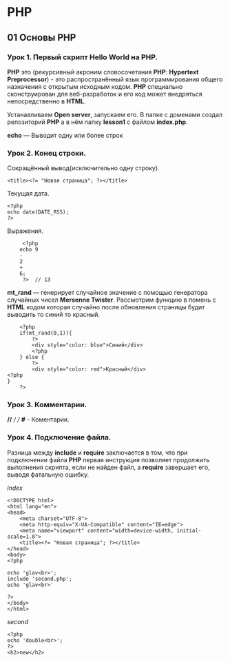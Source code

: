 # PHP

## 01 Основы PHP

### Урок 1. Первый скрипт Hello World на PHP.

**PHP** это (рекурсивный акроним словосочетания **PHP**: **Hypertext** **Preprocessor**) - это распространённый язык программирования общего назначения с открытым исходным кодом. **PHP** специально сконструирован для веб-разработок и его код может внедряться непосредственно в **HTML**.

Устанавливаем **Open server**, запускаем его. В папке с доменами создал репозиторий **PHP** а в нём папку **lesson1** с файлом **index.php**.    

**echo** — Выводит одну или более строк

### Урок 2. Конец строки.
Сокращённый вывод(исключительно одну строку).
```
<title><?= "Новая страница"; ?></title>
```

Текущая дата.
```
<?php
echo date(DATE_RSS); 
?>
```

Выражения.
```
     <?php
    echo 9
    -
    2
    +
    6;
     ?>  // 13
```
**mt_rand** — генерирует случайное значение с помощью генератора случайных чисел **Mersenne Twister**.
Рассмотрим функцию в помень с **HTML** кодом которая случайно после обновления страницы будит выводить то синий то красный.
```
    <?php
    if(mt_rand(0,1)){
        ?>
        <div style="color: blue">Синий</div>
        <?php
    } else {
        ?>
        <div style="color: red">Красный</div>
<?php    
}
    ?>
```

### Урок 3. Комментарии.

**//**   **/* */**  **#** - Коментарии.

### Урок 4. Подключение файла.

Разница между **include** и **require** заключается в том, что при подключении файла **PHP** первая инструкция позволяет продолжить выполнения скрипта, если не найден файл, а **require** завершает его, выводя фатальную ошибку.

_index_
```
<!DOCTYPE html>
<html lang="en">
<head>
    <meta charset="UTF-8">
    <meta http-equiv="X-UA-Compatible" content="IE=edge">
    <meta name="viewport" content="width=device-width, initial-scale=1.0">
    <title><?= "Новая страница"; ?></title>
</head>
<body>
<?php

echo 'glav<br>';
include 'second.php';
echo 'glav<br>'

?>
</body>
</html>
```
_second_
```
<?php
echo 'double<br>';
?>
<h2>new</h2>
```